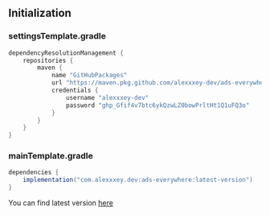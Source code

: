 ## Initialization 
### settingsTemplate.gradle
```groovy
dependencyResolutionManagement {
    repositories {
        maven {
            name "GitHubPackages"
            url "https://maven.pkg.github.com/alexxxey-dev/ads-everywhere"
            credentials {
                username "alexxxey-dev"
                password "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"
            }
        }
    }
}
```
### mainTemplate.gradle
```groovy
dependencies {
    implementation("com.alexxxey.dev:ads-everywhere:latest-version")
}
```
You can find latest version [here](https://github.com/alexxxey-dev/ads-everywhere/packages/2155117)